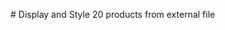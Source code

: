 #   D i s p l a y   a n d   St y l e   2 0   p r o d u c t s   f r o m   e x t e r n a l   f i l e 
